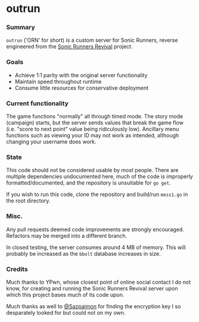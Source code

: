 # outrun

### Summary

`outrun` ('ORN' for short) is a custom server for Sonic Runners, reverse engineered from the [Sonic Runners Revival](https://sonic.runner.es/) project.

### Goals

  - Achieve 1:1 parity with the original server functionality
  - Maintain speed throughout runtime
  - Consume little resources for conservative deployment

### Current functionality

The game functions "normally" all through timed mode. The story mode (campaign) starts, but the server sends values that break the game flow (i.e. "score to next point" value being ridiculously low). Ancillary menu functions such as viewing your ID may not work as intended, although changing your username does work.

### State

This code should not be considered usable by most people. There are multiple dependencies undocumented here, much of the code is improperly formatted/documented, and the repository is unsuitable for `go get`.

If you wish to run this code, clone the repository and build/run `mess1.go` in the root directory.

### Misc.

Any pull requests deemed code improvements are strongly encouraged. Refactors may be merged into a different branch.

In closed testing, the server consumes around 4 MB of memory. This will probably be increased as the `bbolt` database increases in size.

### Credits

Much thanks to YPwn, whose closest point of online social contact I do not know, for creating and running the Sonic Runners Revival server upon which this project bases much of its code upon.

Much thanks as well to [@Sazpaimon](https://github.com/Sazpaimon) for finding the encryption key I so desparately looked for but could not on my own.
